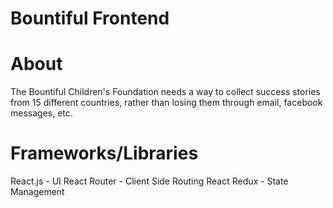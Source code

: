 # Bountiful Frontend

# About
The Bountiful Children's Foundation needs a way to collect success stories from 15 different countries, rather than losing them through email, facebook messages, etc.

# Frameworks/Libraries
React.js - UI
React Router - Client Side Routing
React Redux - State Management
